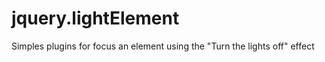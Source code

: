 jquery.lightElement
===================

Simples plugins for focus an element using the "Turn the lights off" effect
